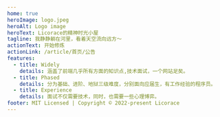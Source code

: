 ```yaml
---
home: true
heroImage: logo.jpeg
heroAlt: Logo image
heroText: Licorace的精神时光小屋
tagline: 我静静躺在河里，看着天空流向远方～
actionText: 开始修炼
actionLink: /article/首页/公告
features:
  - title: Widely
    details: 涵盖了前端几乎所有方面的知识点,技术面试，一个网站足矣。
  - title: Phased
    details: 分为基础、进阶、地狱三级难度，分别面向应届生，有工作经验的程序员。
  - title: Experience
    details: 面试不仅需要技术，同时，也需要一些心理博弈。
footer: MIT Licensed | Copyright © 2022-present Licorace
---
```


